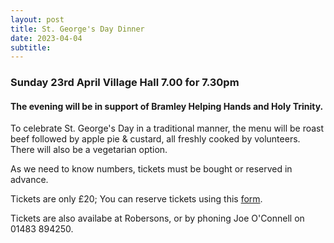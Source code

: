 ```yaml
---
layout: post
title: St. George's Day Dinner 
date: 2023-04-04
subtitle: 
---
```


### Sunday 23rd April Village Hall  7.00 for 7.30pm 
#### The evening will be in support of Bramley Helping Hands and Holy Trinity. ####

To celebrate St. George's Day in a traditional manner, the menu will be roast beef followed by apple pie & custard, all freshly cooked by volunteers.  There will also be a vegetarian option.  

As we need to know numbers, tickets must be bought or reserved in advance.

Tickets are only £20;  You can reserve tickets using this [form](/sgd-ticket-form).

Tickets are also availabe at Robersons, or by phoning Joe O'Connell on 01483 894250.


